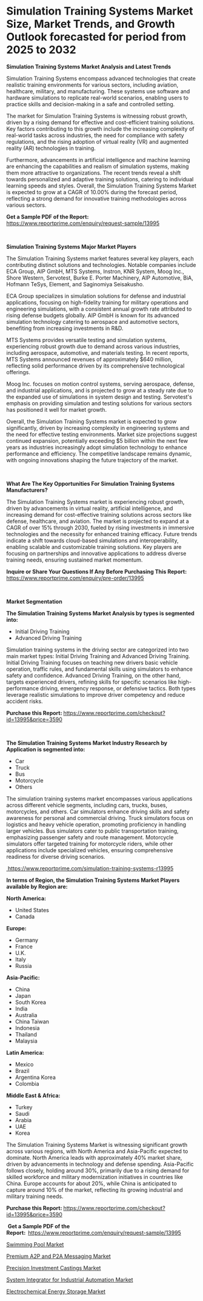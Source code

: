 <p><h1>Simulation Training Systems Market Size, Market Trends, and Growth Outlook forecasted for period from 2025 to 2032</h1></p><p><strong>Simulation Training Systems Market Analysis and Latest Trends</strong></p>
<p><p>Simulation Training Systems encompass advanced technologies that create realistic training environments for various sectors, including aviation, healthcare, military, and manufacturing. These systems use software and hardware simulations to replicate real-world scenarios, enabling users to practice skills and decision-making in a safe and controlled setting.</p><p>The market for Simulation Training Systems is witnessing robust growth, driven by a rising demand for effective and cost-efficient training solutions. Key factors contributing to this growth include the increasing complexity of real-world tasks across industries, the need for compliance with safety regulations, and the rising adoption of virtual reality (VR) and augmented reality (AR) technologies in training.</p><p>Furthermore, advancements in artificial intelligence and machine learning are enhancing the capabilities and realism of simulation systems, making them more attractive to organizations. The recent trends reveal a shift towards personalized and adaptive training solutions, catering to individual learning speeds and styles. Overall, the Simulation Training Systems Market is expected to grow at a CAGR of 10.00% during the forecast period, reflecting a strong demand for innovative training methodologies across various sectors.</p></p>
<p><strong>Get a Sample PDF of the Report:&nbsp;</strong> <a href="https://www.reportprime.com/enquiry/request-sample/13995?utm_campaign=1897&utm_medium=2&utm_source=Github&utm_content=ia&utm_term=20032025&utm_id=simulation-training-systems">https://www.reportprime.com/enquiry/request-sample/13995</a></p>
<p>&nbsp;</p>
<p><strong>Simulation Training Systems Major Market Players</strong></p>
<p><p>The Simulation Training Systems market features several key players, each contributing distinct solutions and technologies. Notable companies include ECA Group, AIP GmbH, MTS Systems, Instron, KNR System, Moog Inc., Shore Western, Servotest, Burke E. Porter Machinery, AIP Automotive, BiA, Hofmann TeSys, Element, and Saginomiya Seisakusho.</p><p>ECA Group specializes in simulation solutions for defense and industrial applications, focusing on high-fidelity training for military operations and engineering simulations, with a consistent annual growth rate attributed to rising defense budgets globally. AIP GmbH is known for its advanced simulation technology catering to aerospace and automotive sectors, benefiting from increasing investments in R&D.</p><p>MTS Systems provides versatile testing and simulation systems, experiencing robust growth due to demand across various industries, including aerospace, automotive, and materials testing. In recent reports, MTS Systems announced revenues of approximately $640 million, reflecting solid performance driven by its comprehensive technological offerings.</p><p>Moog Inc. focuses on motion control systems, serving aerospace, defense, and industrial applications, and is projected to grow at a steady rate due to the expanded use of simulations in system design and testing. Servotest's emphasis on providing simulation and testing solutions for various sectors has positioned it well for market growth.</p><p>Overall, the Simulation Training Systems market is expected to grow significantly, driven by increasing complexity in engineering systems and the need for effective testing environments. Market size projections suggest continued expansion, potentially exceeding $5 billion within the next few years as industries increasingly adopt simulation technology to enhance performance and efficiency. The competitive landscape remains dynamic, with ongoing innovations shaping the future trajectory of the market.</p></p>
<p>&nbsp;</p>
<p><strong>What Are The Key Opportunities For Simulation Training Systems Manufacturers?</strong></p>
<p><p>The Simulation Training Systems market is experiencing robust growth, driven by advancements in virtual reality, artificial intelligence, and increasing demand for cost-effective training solutions across sectors like defense, healthcare, and aviation. The market is projected to expand at a CAGR of over 15% through 2030, fueled by rising investments in immersive technologies and the necessity for enhanced training efficacy. Future trends indicate a shift towards cloud-based simulations and interoperability, enabling scalable and customizable training solutions. Key players are focusing on partnerships and innovative applications to address diverse training needs, ensuring sustained market momentum.</p></p>
<p><strong>Inquire or Share Your Questions If Any Before Purchasing This Report:</strong> <a href="https://www.reportprime.com/enquiry/pre-order/13995?utm_campaign=1897&utm_medium=2&utm_source=Github&utm_content=ia&utm_term=20032025&utm_id=simulation-training-systems">https://www.reportprime.com/enquiry/pre-order/13995</a></p>
<p>&nbsp;</p>
<p><strong>Market Segmentation</strong></p>
<p><strong>The Simulation Training Systems Market Analysis by types is segmented into:</strong></p>
<p><ul><li>Initial Driving Training</li><li>Advanced Driving Training</li></ul></p>
<p><p>Simulation training systems in the driving sector are categorized into two main market types: Initial Driving Training and Advanced Driving Training. Initial Driving Training focuses on teaching new drivers basic vehicle operation, traffic rules, and fundamental skills using simulators to enhance safety and confidence. Advanced Driving Training, on the other hand, targets experienced drivers, refining skills for specific scenarios like high-performance driving, emergency response, or defensive tactics. Both types leverage realistic simulations to improve driver competency and reduce accident risks.</p></p>
<p><strong>Purchase this Report:&nbsp;</strong><a href="https://www.reportprime.com/checkout?id=13995&price=3590&utm_campaign=1897&utm_medium=2&utm_source=Github&utm_content=ia&utm_term=20032025&utm_id=simulation-training-systems">https://www.reportprime.com/checkout?id=13995&price=3590</a></p>
<p>&nbsp;</p>
<p><strong>The Simulation Training Systems Market Industry Research by Application is segmented into:</strong></p>
<p><ul><li>Car</li><li>Truck</li><li>Bus</li><li>Motorcycle</li><li>Others</li></ul></p>
<p><p>The simulation training systems market encompasses various applications across different vehicle segments, including cars, trucks, buses, motorcycles, and others. Car simulators enhance driving skills and safety awareness for personal and commercial driving. Truck simulators focus on logistics and heavy vehicle operation, promoting proficiency in handling larger vehicles. Bus simulators cater to public transportation training, emphasizing passenger safety and route management. Motorcycle simulators offer targeted training for motorcycle riders, while other applications include specialized vehicles, ensuring comprehensive readiness for diverse driving scenarios.</p></p>
<p><a href="https://www.reportprime.com/simulation-training-systems-r13995?utm_campaign=1897&utm_medium=2&utm_source=Github&utm_content=ia&utm_term=20032025&utm_id=simulation-training-systems">&nbsp;https://www.reportprime.com/simulation-training-systems-r13995</a></p>
<p><strong>In terms of Region, the Simulation Training Systems Market Players available by Region are:</strong></p>
<p>
    <p> <strong> North America: </strong>
        <ul>
            <li>United States</li>
            <li>Canada</li>
        </ul>
        </p> 
    <p> <strong> Europe: </strong>
        <ul>
            <li>Germany</li>
            <li>France</li>
            <li>U.K.</li>
            <li>Italy</li>
            <li>Russia</li>
        </ul>
        </p> 
    <p> <strong> Asia-Pacific: </strong>
        <ul>
            <li>China</li>
            <li>Japan</li>
            <li>South Korea</li>
            <li>India</li>
            <li>Australia</li>
            <li>China Taiwan</li>
            <li>Indonesia</li>
            <li>Thailand</li>
            <li>Malaysia</li>
        </ul>
        </p> 
    <p> <strong> Latin America: </strong>
        <ul>
            <li>Mexico</li>
            <li>Brazil</li>
            <li>Argentina Korea</li>
            <li>Colombia</li>
        </ul>
        </p> 
    <p> <strong> Middle East & Africa: </strong>
        <ul>
            <li>Turkey</li>
            <li>Saudi</li>
            <li>Arabia</li>
            <li>UAE</li>
            <li>Korea</li>
        </ul>
    </p>
    </p>
<p><p>The Simulation Training Systems Market is witnessing significant growth across various regions, with North America and Asia-Pacific expected to dominate. North America leads with approximately 40% market share, driven by advancements in technology and defense spending. Asia-Pacific follows closely, holding around 30%, primarily due to a rising demand for skilled workforce and military modernization initiatives in countries like China. Europe accounts for about 20%, while China is anticipated to capture around 10% of the market, reflecting its growing industrial and military training needs.</p></p>
<p><strong>Purchase this Report: </strong><a href="https://www.reportprime.com/checkout?id=13995&price=3590&utm_campaign=1897&utm_medium=2&utm_source=Github&utm_content=ia&utm_term=20032025&utm_id=simulation-training-systems">https://www.reportprime.com/checkout?id=13995&price=3590</a></p>
<p>&nbsp;<strong>Get a Sample PDF of the Report:&nbsp;&nbsp;</strong><a href="https://www.reportprime.com/enquiry/request-sample/13995?utm_campaign=1897&utm_medium=2&utm_source=Github&utm_content=ia&utm_term=20032025&utm_id=simulation-training-systems">https://www.reportprime.com/enquiry/request-sample/13995</a></p>
<p><strong></strong></p>
<p><p><a href="https://github.com/dubelsuehsik/Market-Research-Report-List-1/blob/main/swimming-pool-market.md?utm_campaign=1897&utm_medium=2&utm_source=Github&utm_content=ia&utm_term=20032025&utm_id=simulation-training-systems">Swimming Pool Market</a></p><p><a href="https://github.com/lolahberkik5/Market-Research-Report-List-1/blob/main/premium-a2p-and-p2a-messaging-market.md?utm_campaign=1897&utm_medium=2&utm_source=Github&utm_content=ia&utm_term=20032025&utm_id=simulation-training-systems">Premium A2P and P2A Messaging Market</a></p><p><a href="https://github.com/resiebustin/Market-Research-Report-List-1/blob/main/precision-investment-castings-market.md?utm_campaign=1897&utm_medium=2&utm_source=Github&utm_content=ia&utm_term=20032025&utm_id=simulation-training-systems">Precision Investment Castings Market</a></p><p><a href="https://github.com/rndwazeri/Market-Research-Report-List-1/blob/main/system-integrator-for-industrial-automation-market.md?utm_campaign=1897&utm_medium=2&utm_source=Github&utm_content=ia&utm_term=20032025&utm_id=simulation-training-systems">System Integrator for Industrial Automation Market</a></p><p><a href="https://github.com/safatabhee/Market-Research-Report-List-1/blob/main/electrochemical-energy-storage-market.md?utm_campaign=1897&utm_medium=2&utm_source=Github&utm_content=ia&utm_term=20032025&utm_id=simulation-training-systems">Electrochemical Energy Storage Market</a></p></p>